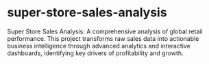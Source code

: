 # super-store-sales-analysis
Super Store Sales Analysis: A comprehensive analysis of global retail performance. This project transforms raw sales data into actionable business intelligence through advanced analytics and interactive dashboards, identifying key drivers of profitability and growth.
